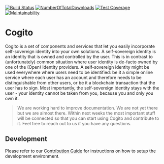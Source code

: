 [![Build Status](https://travis-ci.com/philips-software/cogito.svg?branch=master)](https://travis-ci.com/philips-software/cogito)
[![NumberOfTotalDownloads](https://img.shields.io/npm/dt/@cogitojs/cogito.svg)](https://www.npmjs.com/package/@cogitojs/cogito)
[![Test Coverage](https://api.codeclimate.com/v1/badges/09e13ba748931cd3555e/test_coverage)](https://codeclimate.com/github/philips-software/cogito/test_coverage)
[![Maintainability](https://api.codeclimate.com/v1/badges/09e13ba748931cd3555e/maintainability)](https://codeclimate.com/github/philips-software/cogito/maintainability)


Cogito
===============

Cogito is a set of components and services that let you easily incorporate self-sovereign identity into your own solutions. A self-sovereign identity is an identity that is owned and controlled by the user. This is in contrast to (unfortunately) common situation where user identity is de-facto owned by one of the (Open) Identity providers. A self-sovereign identity might be used everywhere where users need to be identified: be it a simple online service where each user has an account and therefore needs to be distinguishable from other users, or be it a blockchain transaction that the user has to sign. Most importantly, the self-sovereign identity stays with the user - your identity cannot be taken from you, because you and only you own it.

> We are working hard to improve documentation. We are not yet there but we are almost there. Within next weeks the most important stuff will be connected so that you can start using Cogito and contribute to it. Feel free to reach out to us if you have any questions.

Development
-----------

Please refer to our [Contribution Guide] for instructions on how to setup the development environment.

[Contribution Guide]: Contributing.md
